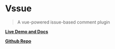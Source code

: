 # Vssue

> A vue-powered issue-based comment plugin

[__Live Demo and Docs__](https://vssue.js.org)

[__Github Repo__](https://github.com/meteorlxy/vssue)
